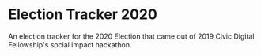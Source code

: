 # Election Tracker 2020

An election tracker for the 2020 Election that came out of 2019 Civic Digital Fellowship's social impact hackathon.
